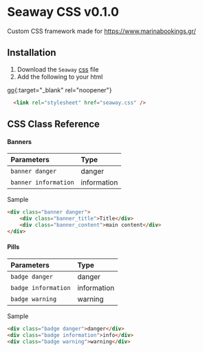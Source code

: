 
# Seaway CSS v0.1.0

Custom CSS framework made for https://www.marinabookings.gr/


## Installation 

1. Download the `Seaway` <a href="./seaway.css" target="_css_file">css</a> file
1. Add the following to your html <head>
  
  [go](http://stackoverflow.com){:target="_blank" rel="noopener"}

```html
  <link rel="stylesheet" href="seaway.css" />
```
    
## CSS Class Reference

#### Banners


| Parameters | Type     | 
| :-------- | :------- | 
| `banner danger` | danger | 
| `banner information` | information | 

Sample

```html
<div class="banner danger">
    <div class="banner_title">Title</div>
    <div class="banner_content">main content</div>
</div>
```
#### Pills

| Parameters | Type     | 
| :-------- | :------- | 
| `badge danger` | danger | 
| `badge information` | information | 
| `badge warning` | warning | 

Sample

```html
<div class="badge danger">danger</div>
<div class="badge information">info</div>
<div class="badge warning">warning</div>
```


  
